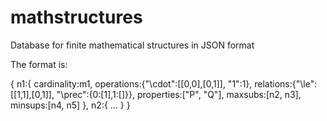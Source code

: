 mathstructures
==============

Database for finite mathematical structures in JSON format

The format is:

{
n1:{
cardinality:m1, 
operations:{"\\cdot":[[0,0],[0,1]], "1":1}, 
relations:{"\\le":[[1,1],[0,1]], "\\prec":{0:[1],1:[]}},
properties:["P", "Q"],
maxsubs:[n2, n3],
minsups:[n4, n5]
},
n2:{
...
}
}